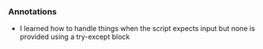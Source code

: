 ### Annotations ###
- I learned how to handle things when the script expects input but none is provided using a try-except block